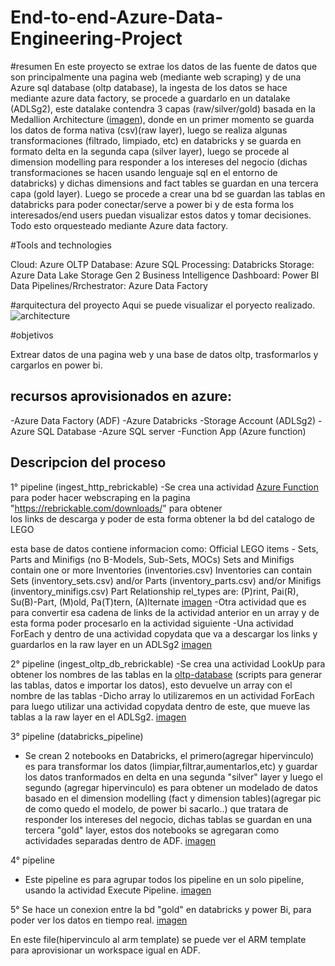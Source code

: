 # End-to-end-Azure-Data-Engineering-Project


#resumen
En este proyecto se extrae los datos de las fuente de datos que son principalmente una pagina web (mediante web scraping) y de una Azure sql database (oltp database), la ingesta de los datos se hace mediante azure data factory, se procede a guardarlo en un datalake (ADLSg2), este datalake contendra 3 capas (raw/silver/gold) basada en la Medallion Architecture ([imagen](https://i.imgur.com/dMMYxvw.png)), donde en un primer momento se guarda los datos de forma nativa (csv)(raw layer), luego se realiza algunas transformaciones (filtrado, limpiado, etc) en databricks y se guarda en formato delta en la segunda capa (silver layer), luego se procede al dimension modelling para responder a los intereses del negocio (dichas transformaciones se hacen usando lenguaje sql en el entorno de databricks) y dichas dimensions and fact tables se guardan en una tercera capa (gold layer). Luego se procede a crear una bd se guardan las tablas en databricks para poder conectar/serve  a power bi y de esta forma los interesados/end users puedan visualizar estos datos y tomar decisiones. Todo esto orquesteado mediante Azure data factory.

#Tools and technologies

Cloud: Azure
OLTP Database: Azure SQL
Processing: Databricks
Storage: Azure Data Lake Storage Gen 2
Business Intelligence Dashboard: Power BI
Data Pipelines/Rrchestrator: Azure Data Factory

#arquitectura del proyecto
Aqui se puede visualizar el poryecto realizado.
 <img src="https://i.imgur.com/jDJ8lNT.png" alt="architecture">

 #objetivos

 Extrear datos de una pagina web y una base de datos oltp, trasformarlos y cargarlos en power bi.


## recursos aprovisionados en azure:
-Azure Data Factory (ADF)
-Azure Databricks
-Storage Account (ADLSg2)
-Azure SQL Database
-Azure SQL server
-Function App (Azure function)

## Descripcion del proceso

1° pipeline (ingest_http_rebrickable)
-Se crea una actividad [Azure Function](scripts/azure-function/web_scraping.py) para poder hacer webscraping en la pagina "https://rebrickable.com/downloads/" para obtener    
 los links de descarga y poder de esta forma obtener la bd del catalogo de LEGO

  esta base de datos contiene informacion como:
  Official LEGO items - Sets, Parts and Minifigs (no B-Models, Sub-Sets, MOCs)
  Sets and Minifigs contain one or more Inventories (inventories.csv)
  Inventories can contain Sets (inventory_sets.csv) and/or Parts (inventory_parts.csv) and/or Minifigs (inventory_minifigs.csv)
  Part Relationship rel_types are: (P)rint, Pai(R), Su(B)-Part, (M)old, Pa(T)tern, (A)lternate
  [imagen](https://i.imgur.com/LYDhQID.png)
-Otra actividad que es para convertir esa cadena de links de la actividad anterior en un array y de esta forma poder procesarlo en la actividad siguiente
-Una actividad ForEach y dentro de una actividad copydata que va a descargar los links y guardarlos en la raw layer en un ADLSg2
[imagen](https://i.imgur.com/efTcCUZ.png)

 2° pipeline (ingest_oltp_db_rebrickable)
 -Se crea una actividad LookUp para obtener los nombres de las tablas en la [oltp-database](scripts/oltp-database/) (scripts para generar las tablas, datos e importar los datos), esto devuelve un array con el nombre de las tablas 
 -Dicho array lo utilizaremos en un actividad ForEach para luego utilizar una actividad copydata dentro de este, que mueve las tablas a la raw layer en el ADLSg2.
 [imagen](https://i.imgur.com/aONY9Sr.png)

 3° pipeline (databricks_pipeline)
- Se crean 2 notebooks en Databricks, el primero(agregar hipervinculo) es para transformar los datos (limpiar,filtrar,aumentarlos,etc) y guardar los datos tranformados en delta en una segunda "silver" layer y luego el segundo (agregar hipervinculo) es para obtener un modelado de datos basado en el dimension modelling (fact y dimension tables)(agregar pic de como quedo el modelo, de power bi sacarlo..) que tratara de responder los intereses del negocio, dichas tablas se guardan en una tercera "gold" layer, estos dos notebooks se agregaran como actividades separadas dentro de ADF.
  [imagen](https://i.imgur.com/CL67s0o.png)


4° pipeline
- Este pipeline es para agrupar todos los pipeline en un solo pipeline, usando la actividad Execute Pipeline.
  [imagen](https://i.imgur.com/uUBEYPB.png)


5° Se hace un conexion entre la bd "gold" en databricks y power Bi, para poder ver los datos en tiempo real.
[imagen](https://i.imgur.com/OpWGgAq.png)

En este file(hipervinculo al arm template) se puede ver el ARM template para aprovisionar un workspace igual en ADF.

 

 

 


 

